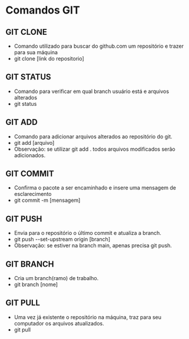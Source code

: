 # Comandos GIT

## GIT CLONE
* Comando utilizado para buscar do github.com um repositório e trazer para sua máquina
* git clone [link do repositorio]

## GIT STATUS
* Comando para verificar em qual branch usuário está e arquivos alterados
* git status

## GIT ADD
* Comando para adicionar arquivos alterados ao repositório do git.
* git add [arquivo]
* Observação: se utilizar git add . todos arquivos modificados serão adicionados.

## GIT COMMIT
* Confirma o pacote a ser encaminhado e insere uma mensagem de esclarecimento
* git commit -m [mensagem]

## GIT PUSH 
* Envia para o repositório o último commit e atualiza a branch.
* git push --set-upstream origin [branch]
* Observação: se estiver na branch main, apenas precisa git push.

## GIT BRANCH
* Cria um branch(ramo) de trabalho.
* git branch [nome]

## GIT PULL 
* Uma vez já existente o repositório na máquina, traz para seu computador os arquivos atualizados.
* git pull
